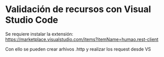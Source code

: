# Validación de recursos con Visual Studio Code

Se requiere instalar la extensión: https://marketplace.visualstudio.com/items?itemName=humao.rest-client

Con ello se pueden crear arhivos .http y realizar los request desde VS
